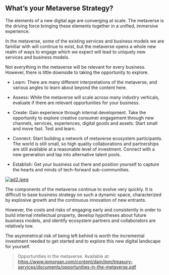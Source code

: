 ## What’s your Metaverse Strategy?

The elements of a new digital age are converging at scale. The metaverse is the driving force bringing these elements together in a unified, immersive experience.

In the metaverse, some of the existing services and business models we are familiar with will continue to exist, but the metaverse opens a whole new realm of ways to engage which we expect will lead to uniquely new services and business models. 

Not everything in the metaverse will be relevant for every business. However, there is little downside to taking the opportunity to explore.

- Learn: There are many different interpretations of the metaverse, and various angles to learn about beyond the content here.

- Assess: While the metaverse will scale across many industry verticals, evaluate if there are relevant opportunities for your business.

- Create: Gain experience through internal development. Take the opportunity to explore creative consumer engagement through new channels, services, experiences, digital goods and assets. Start small and move fast. Test and learn.

- Connect: Start building a network of metaverse ecosystem participants. The world is still small, so high quality collaborations and partnerships are still available at a reasonable level of investment. Connect with a new generation and tap into alternative talent pools.

- Establish: Get your business out there and position yourself to capture the hearts and minds of tech-forward sub-communities.

[![ad2.jpeg](https://cdn.hashnode.com/res/hashnode/image/upload/v1645026277341/-bMHsF5Ihv.jpeg)](https://accounts.binance.com/es-LA/register?ref=396138808)

The components of the metaverse continue to evolve very quickly. It is difficult to base  business strategy on such a dynamic space, characterized by explosive growth and the continuous innovation of new entrants. 

However, the costs and risks of engaging early and consistently in order to build internal intellectual property, develop hypotheses about future business models, and identify ecosystem partners and collaborators are relatively low. 

The asymmetrical risk of being left behind is worth the incremental investment needed to get started and to explore this new digital landscape for yourself. 

>Opportunities in the metaverse. Available at: https://www.jpmorgan.com/content/dam/jpm/treasury-services/documents/opportunities-in-the-metaverse.pdf